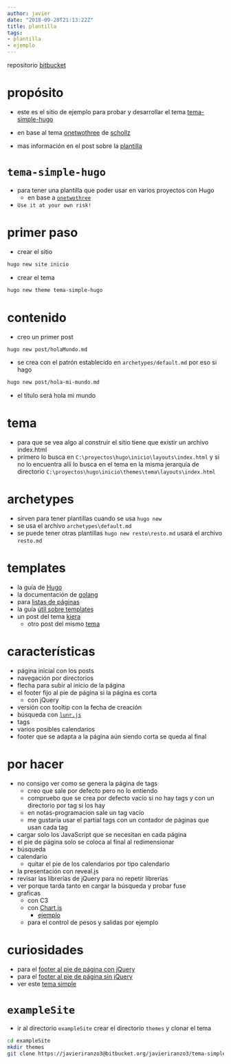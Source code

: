 ```yaml
---
author: javier
date: "2018-09-28T21:13:22Z"
title: plantilla
tags:
- plantilla
- ejemplo
---
```


<span class="placa-primaria">repositorio </span> [bitbucket](https://bitbucket.org/javieriranzo3/tema-simple-hugo)

# propósito

* este es el sitio de ejemplo para probar y desarrollar el tema [tema-simple-hugo](https://javieriranzo3@bitbucket.org/javieriranzo3/tema-simple-hugo.git)
* en base al tema [onetwothree](https://github.com/schollz/onetwothree) de [schollz](https://github.com/schollz)

* mas información en el post sobre la [plantilla](exampleSite\content\post\2017-02-19-plantilla.md)

# `tema-simple-hugo`

* para tener una plantilla que poder usar en varios proyectos con Hugo
  * en base a [`onetwothree`](https://github.com/schollz/onetwothree)
* `Use it at your own risk!`

# primer paso

* crear el sitio

```bash
hugo new site inicio
```

* crear el tema

```bash
hugo new theme tema-simple-hugo
```

# contenido

* creo un primer post

```bash
hugo new post/holaMundo.md
```

* se crea con el patrón establecido en `archetypes/default.md` por eso si hago

```bash
hugo new post/hola-mi-mundo.md
```

* el título será hola mi mundo

# tema

* para que se vea algo al construir el sitio tiene que existir un archivo index.html
* primero lo busca en `C:\proyectos\hugo\inicio\layouts\index.html` y si no lo encuentra allí lo busca en el tema en la misma jerarquía de directorio
`C:\proyectos\hugo\inicio\themes\tema\layouts\index.html`

# archetypes

* sirven para tener plantillas cuando se usa `hugo new`
* se usa el archivo `archetypes\default.md`
* se puede tener otras plantillas  `hugo new resto\resto.md` usará el archivo `resto.md`

# templates

* la guía de [Hugo](https://gohugo.io/templates/introduction/)
* la documentación de [golang](https://golang.org/pkg/html/template/)
* para [listas de páginas](https://gohugo.io/templates/lists/)
* la guía [útil sobre templates](https://gohugo.io/templates/introduction/)
* un post del tema [kiera](https://avianto.github.io/hugo-kiera/posts/goisforlovers/)
  * otro post del mismo [tema](https://avianto.github.io/hugo-kiera/posts/creating-a-new-theme/)

# características

* página inicial con los posts
* navegación por directorios
* flecha para subir al inicio de la página
* el footer fijo al pie de página si la página es corta
  * con jQuery
* versión con tooltip con la fecha de creación
* búsqueda con [`lunr.js`](https://lunrjs.com/)
* tags
* varios posibles calendarios
* footer que se adapta a la página aún siendo corta se queda al final


# por hacer

* no consigo ver como se genera la página de tags
  * creo que sale por defecto pero no lo entiendo
  * compruebo que se crea por defecto vacío si no hay tags y con un directorio por tag si los hay
  * en notas-programacion sale un tag vacío
  * me gustaría usar el partial tags con un contador de páginas que usan cada tag
* cargar solo los JavaScript que se necesitan en cada página 
* el pie de página solo se coloca al final al redimensionar
* búsqueda
* calendario
  * quitar el pie de los calendarios por tipo calendario
* la presentación con reveal.js
* revisar las librerías de jQuery para no repetir librerías
* ver porque tarda tanto en cargar la búsqueda y probar fuse
* graficas
  * con C3
  * con [Chart.js](http://www.chartjs.org/samples/latest/)
    * [ejemplo](https://github.com/fredrikloch/hugo-uno)
  * para el control de pesos y salidas por ejemplo

# curiosidades

* para el [footer al pie de página con jQuery](https://www.jose-aguilar.com/blog/bottom-footer-con-jquery/)
* para el [footer al pie de página sin jQuery](https://es.stackoverflow.com/questions/25743/c%C3%B3mo-crear-un-footer-que-se-adapte-en-la-parte-inferior)
* ver este [tema simple](https://minimo.netlify.com/docs/)

# `exampleSite`

* ir al directorio `exampleSite` crear el directorio `themes` y clonar el tema

```bash
cd exampleSite
mkdir themes
git clone https://javieriranzo3@bitbucket.org/javieriranzo3/tema-simple-hugo.git
```
